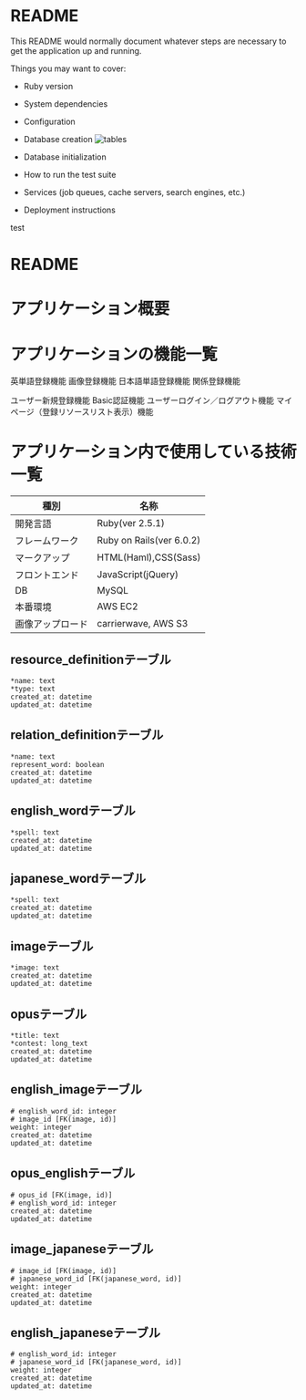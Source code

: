 # README

This README would normally document whatever steps are necessary to get the
application up and running.

Things you may want to cover:

* Ruby version

* System dependencies

* Configuration

* Database creation
![tables](https://user-images.githubusercontent.com/55179175/70849625-76932700-1ec4-11ea-9d8d-0d16edf3a1ac.png)
* Database initialization

* How to run the test suite

* Services (job queues, cache servers, search engines, etc.)

* Deployment instructions

test
# README

# アプリケーション概要



# アプリケーションの機能一覧

英単語登録機能
画像登録機能
日本語単語登録機能
関係登録機能

ユーザー新規登録機能
Basic認証機能
ユーザーログイン／ログアウト機能
マイページ（登録リソースリスト表示）機能

# アプリケーション内で使用している技術一覧

|種別|名称|
|----|---|
|開発言語|Ruby(ver 2.5.1)|
|フレームワーク|Ruby on Rails(ver 6.0.2)|
|マークアップ|HTML(Haml),CSS(Sass)|
|フロントエンド|JavaScript(jQuery)|
|DB|MySQL|
|本番環境|AWS EC2|
|画像アップロード|carrierwave, AWS S3|



## resource_definitionテーブル
    *name: text
    *type: text
    created_at: datetime
    updated_at: datetime

## relation_definitionテーブル
    *name: text
    represent_word: boolean
    created_at: datetime
    updated_at: datetime

## english_wordテーブル
    *spell: text
    created_at: datetime
    updated_at: datetime

## japanese_wordテーブル
    *spell: text
    created_at: datetime
    updated_at: datetime

## imageテーブル
    *image: text
    created_at: datetime
    updated_at: datetime

## opusテーブル
    *title: text
    *contest: long_text
    created_at: datetime
    updated_at: datetime

## english_imageテーブル
    # english_word_id: integer
    # image_id [FK(image, id)]
    weight: integer
    created_at: datetime
    updated_at: datetime

## opus_englishテーブル
    # opus_id [FK(image, id)]
    # english_word_id: integer
    created_at: datetime
    updated_at: datetime

## image_japaneseテーブル
    # image_id [FK(image, id)]
    # japanese_word_id [FK(japanese_word, id)]
    weight: integer
    created_at: datetime
    updated_at: datetime

## english_japaneseテーブル
    # english_word_id: integer
    # japanese_word_id [FK(japanese_word, id)]
    weight: integer
    created_at: datetime
    updated_at: datetime

